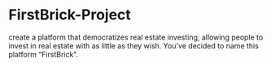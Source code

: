 # FirstBrick-Project

create a platform that democratizes real estate investing, allowing
people to invest in real estate with as little as they wish. You've decided to name
this platform “FirstBrick”.
